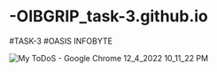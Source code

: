 # -OIBGRIP_task-3.github.io
#TASK-3
#OASIS INFOBYTE

![My ToDoS - Google Chrome 12_4_2022 10_11_22 PM](https://user-images.githubusercontent.com/104887360/205503816-4c3bf220-3e7b-41d4-8956-7121854dbfa0.png)
